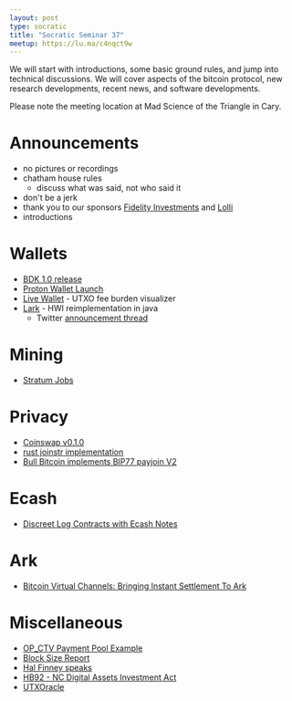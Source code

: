 ```yaml
---
layout: post
type: socratic
title: "Socratic Seminar 37"
meetup: https://lu.ma/c4nqct9w
---
```


We will start with introductions, some basic ground rules, and jump into technical discussions. We will cover aspects of the bitcoin protocol, new research developments, recent news, and software developments.

Please note the meeting location at Mad Science of the Triangle in Cary.

# Announcements

- no pictures or recordings
- chatham house rules
  - discuss what was said, not who said it
- don't be a jerk
- thank you to our sponsors [Fidelity Investments](https://www.fidelity.com/) and [Lolli](https://www.lolli.com/)
- introductions

# Wallets
- [BDK 1.0 release](https://github.com/bitcoindevkit/bdk/releases)
- [Proton Wallet Launch](https://proton.me/blog/wallet-launch)
- [Live Wallet](https://livewallet.space/) - UTXO fee burden visualizer
- [Lark](https://github.com/sparrowwallet/larkapp) - HWI reimplementation in java
  - Twitter [announcement thread](https://x.com/craigraw/status/1863882416546271714)

# Mining
- [Stratum Jobs](https://mempool.space/stratum)

# Privacy
- [Coinswap v0.1.0](https://github.com/citadel-tech/coinswap/releases/tag/v0.1.0)
- [rust joinstr implementation](https://github.com/pythcoiner/joinstr)
- [Bull Bitcoin implements BIP77 payjoin V2](https://www.bullbitcoin.com/blog/bull-bitcoin-wallet-payjoin)

# Ecash
- [Discreet Log Contracts with Ecash Notes](https://conduition.io/cryptography/ecash-dlc/)

# Ark
- [Bitcoin Virtual Channels: Bringing Instant Settlement To Ark](https://arkdev.info/blog/bitcoin-virtual-channels/)

# Miscellaneous
- [OP_CTV Payment Pool Example](https://github.com/stutxo/op_ctv_payment_pool)
- [Block Size Report](https://research.mempool.space/block-size-report/)
- [Hal Finney speaks](https://njump.me/nevent1qqsf0a3jdehefr36ks70rsz04c75lfu5kdxwn49h8zm2hs8rqtrt58spzemhxue69uhkummnw3ezuum5v94k27fwdejhgq3q3fce6s3x325jta439097ddj97mkg9mlxf6kfrkhexh7uenclpljs0hedgz)
- [HB92 - NC Digital Assets Investment Act](https://www.carolinajournal.com/nc-moves-toward-cryptocurrency-adoption-with-new-bill-for-state-investments-in-digital-assets/)
- [UTXOracle](https://utxo.live/oracle/)